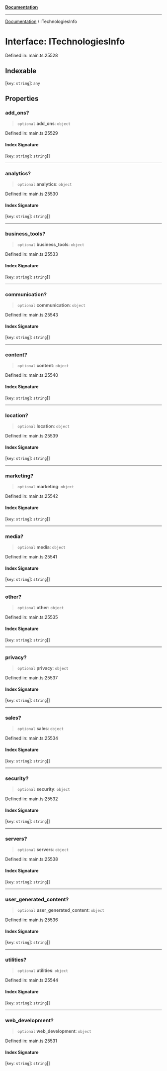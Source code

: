 [**Documentation**](../README.md)

***

[Documentation](../README.md) / ITechnologiesInfo

# Interface: ITechnologiesInfo

Defined in: main.ts:25528

## Indexable

\[`key`: `string`\]: `any`

## Properties

### add\_ons?

> `optional` **add\_ons**: `object`

Defined in: main.ts:25529

#### Index Signature

\[`key`: `string`\]: `string`[]

***

### analytics?

> `optional` **analytics**: `object`

Defined in: main.ts:25530

#### Index Signature

\[`key`: `string`\]: `string`[]

***

### business\_tools?

> `optional` **business\_tools**: `object`

Defined in: main.ts:25533

#### Index Signature

\[`key`: `string`\]: `string`[]

***

### communication?

> `optional` **communication**: `object`

Defined in: main.ts:25543

#### Index Signature

\[`key`: `string`\]: `string`[]

***

### content?

> `optional` **content**: `object`

Defined in: main.ts:25540

#### Index Signature

\[`key`: `string`\]: `string`[]

***

### location?

> `optional` **location**: `object`

Defined in: main.ts:25539

#### Index Signature

\[`key`: `string`\]: `string`[]

***

### marketing?

> `optional` **marketing**: `object`

Defined in: main.ts:25542

#### Index Signature

\[`key`: `string`\]: `string`[]

***

### media?

> `optional` **media**: `object`

Defined in: main.ts:25541

#### Index Signature

\[`key`: `string`\]: `string`[]

***

### other?

> `optional` **other**: `object`

Defined in: main.ts:25535

#### Index Signature

\[`key`: `string`\]: `string`[]

***

### privacy?

> `optional` **privacy**: `object`

Defined in: main.ts:25537

#### Index Signature

\[`key`: `string`\]: `string`[]

***

### sales?

> `optional` **sales**: `object`

Defined in: main.ts:25534

#### Index Signature

\[`key`: `string`\]: `string`[]

***

### security?

> `optional` **security**: `object`

Defined in: main.ts:25532

#### Index Signature

\[`key`: `string`\]: `string`[]

***

### servers?

> `optional` **servers**: `object`

Defined in: main.ts:25538

#### Index Signature

\[`key`: `string`\]: `string`[]

***

### user\_generated\_content?

> `optional` **user\_generated\_content**: `object`

Defined in: main.ts:25536

#### Index Signature

\[`key`: `string`\]: `string`[]

***

### utilities?

> `optional` **utilities**: `object`

Defined in: main.ts:25544

#### Index Signature

\[`key`: `string`\]: `string`[]

***

### web\_development?

> `optional` **web\_development**: `object`

Defined in: main.ts:25531

#### Index Signature

\[`key`: `string`\]: `string`[]
